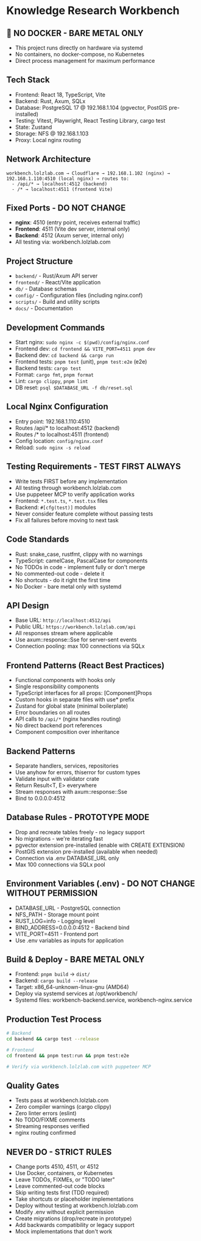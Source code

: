 # Knowledge Research Workbench

## 🚫 NO DOCKER - BARE METAL ONLY
- This project runs directly on hardware via systemd
- No containers, no docker-compose, no Kubernetes
- Direct process management for maximum performance

## Tech Stack
- Frontend: React 18, TypeScript, Vite
- Backend: Rust, Axum, SQLx
- Database: PostgreSQL 17 @ 192.168.1.104 (pgvector, PostGIS pre-installed)
- Testing: Vitest, Playwright, React Testing Library, cargo test
- State: Zustand
- Storage: NFS @ 192.168.1.103
- Proxy: Local nginx routing

## Network Architecture
```
workbench.lolzlab.com → Cloudflare → 192.168.1.102 (nginx) → 192.168.1.110:4510 (local nginx) → routes to:
  - /api/* → localhost:4512 (backend)
  - /* → localhost:4511 (frontend Vite)
```

## Fixed Ports - DO NOT CHANGE
- **nginx**: 4510 (entry point, receives external traffic)
- **Frontend**: 4511 (Vite dev server, internal only)
- **Backend**: 4512 (Axum server, internal only)
- All testing via: workbench.lolzlab.com

## Project Structure
- `backend/` - Rust/Axum API server
- `frontend/` - React/Vite application  
- `db/` - Database schemas
- `config/` - Configuration files (including nginx.conf)
- `scripts/` - Build and utility scripts
- `docs/` - Documentation

## Development Commands
- Start nginx: `sudo nginx -c $(pwd)/config/nginx.conf`
- Frontend dev: `cd frontend && VITE_PORT=4511 pnpm dev`
- Backend dev: `cd backend && cargo run`
- Frontend tests: `pnpm test` (unit), `pnpm test:e2e` (e2e)
- Backend tests: `cargo test`
- Format: `cargo fmt`, `pnpm format`
- Lint: `cargo clippy`, `pnpm lint`
- DB reset: `psql $DATABASE_URL -f db/reset.sql`

## Local Nginx Configuration
- Entry point: 192.168.1.110:4510
- Routes /api/* to localhost:4512 (backend)
- Routes /* to localhost:4511 (frontend)
- Config location: `config/nginx.conf`
- Reload: `sudo nginx -s reload`

## Testing Requirements - TEST FIRST ALWAYS
- Write tests FIRST before any implementation
- All testing through workbench.lolzlab.com
- Use puppeteer MCP to verify application works
- Frontend: `*.test.ts`, `*.test.tsx` files
- Backend: `#[cfg(test)]` modules
- Never consider feature complete without passing tests
- Fix all failures before moving to next task

## Code Standards
- Rust: snake_case, rustfmt, clippy with no warnings
- TypeScript: camelCase, PascalCase for components
- No TODOs in code - implement fully or don't merge
- No commented-out code - delete it
- No shortcuts - do it right the first time
- No Docker - bare metal only with systemd

## API Design
- Base URL: `http://localhost:4512/api`
- Public URL: `https://workbench.lolzlab.com/api`
- All responses stream where applicable
- Use axum::response::Sse for server-sent events
- Connection pooling: max 100 connections via SQLx

## Frontend Patterns (React Best Practices)
- Functional components with hooks only
- Single responsibility components
- TypeScript interfaces for all props: [Component]Props
- Custom hooks in separate files with use* prefix
- Zustand for global state (minimal boilerplate)
- Error boundaries on all routes
- API calls to `/api/*` (nginx handles routing)
- No direct backend port references
- Component composition over inheritance

## Backend Patterns
- Separate handlers, services, repositories
- Use anyhow for errors, thiserror for custom types
- Validate input with validator crate
- Return Result<T, E> everywhere
- Stream responses with axum::response::Sse
- Bind to 0.0.0.0:4512

## Database Rules - PROTOTYPE MODE
- Drop and recreate tables freely - no legacy support
- No migrations - we're iterating fast
- pgvector extension pre-installed (enable with CREATE EXTENSION)
- PostGIS extension pre-installed (available when needed)
- Connection via .env DATABASE_URL only
- Max 100 connections via SQLx pool

## Environment Variables (.env) - DO NOT CHANGE WITHOUT PERMISSION
- DATABASE_URL - PostgreSQL connection
- NFS_PATH - Storage mount point  
- RUST_LOG=info - Logging level
- BIND_ADDRESS=0.0.0.0:4512 - Backend bind
- VITE_PORT=4511 - Frontend port
- Use .env variables as inputs for application

## Build & Deploy - BARE METAL ONLY
- Frontend: `pnpm build` → `dist/`
- Backend: `cargo build --release`
- Target: x86_64-unknown-linux-gnu (AMD64)
- Deploy via systemd services at /opt/workbench/
- Systemd files: workbench-backend.service, workbench-nginx.service

## Production Test Process
```bash
# Backend
cd backend && cargo test --release

# Frontend  
cd frontend && pnpm test:run && pnpm test:e2e

# Verify via workbench.lolzlab.com with puppeteer MCP
```

## Quality Gates
- Tests pass at workbench.lolzlab.com
- Zero compiler warnings (cargo clippy)
- Zero linter errors (eslint)
- No TODO/FIXME comments
- Streaming responses verified
- nginx routing confirmed

## NEVER DO - STRICT RULES
- Change ports 4510, 4511, or 4512
- Use Docker, containers, or Kubernetes
- Leave TODOs, FIXMEs, or "TODO later"
- Leave commented-out code blocks
- Skip writing tests first (TDD required)
- Take shortcuts or placeholder implementations
- Deploy without testing at workbench.lolzlab.com
- Modify .env without explicit permission
- Create migrations (drop/recreate in prototype)
- Add backwards compatibility or legacy support
- Mock implementations that don't work